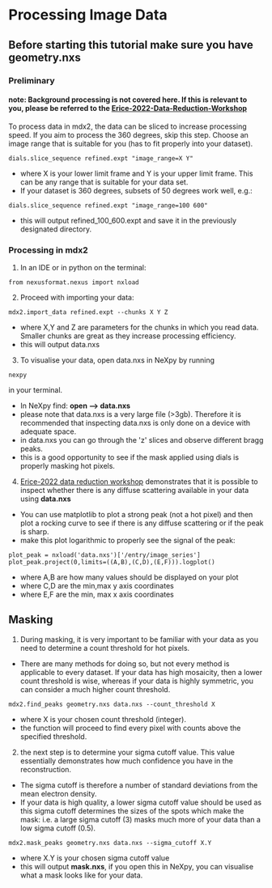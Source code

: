 # Processing Image Data
## Before starting this tutorial make sure you have geometry.nxs
### Preliminary 
#### note: Background processing is not covered here. If this is relevant to you, please be referred to the [Erice-2022-Data-Reduction-Workshop](https://github.com/ando-lab/erice-2022-data-reduction/blob/main/3_mdx2_data.ipynb)
To process data in mdx2, the data can be sliced to increase processing speed. If you aim to process the 360 degrees, skip this step.  Choose an image range that is suitable for you (has to fit properly into your dataset). 
```
dials.slice_sequence refined.expt "image_range=X Y"
```
- where X is your lower limit frame and Y is your upper limit frame. This can be any range that is suitable for your data set. 
- If your dataset is 360 degrees, subsets of 50 degrees work well, e.g.:
```
dials.slice_sequence refined.expt "image_range=100 600"
```
- this will output refined_100_600.expt and save it in the previously designated directory. 

### Processing in mdx2
1. In an IDE or in python on the terminal:
```
from nexusformat.nexus import nxload
```
2. Proceed with importing your data:
```
mdx2.import_data refined.expt --chunks X Y Z
```
- where X,Y and Z are parameters for the chunks in which you read data. Smaller chunks are great as they increase processing efficiency. 
- this will output data.nxs

3. To visualise your data, open data.nxs in NeXpy by running
```
nexpy
```
in your terminal. 
- In NeXpy find: **open --> data.nxs**
- please note that data.nxs is a very large file (>3gb). Therefore it is recommended that inspecting data.nxs is only done on a device with adequate space.
- in data.nxs you can go through the 'z' slices and observe different bragg peaks. 
- this is a good opportunity to see if the mask applied using dials is properly masking hot pixels. 

4. [Erice-2022 data reduction workshop](https://github.com/ando-lab/erice-2022-data-reduction/blob/main/3_mdx2_data.ipynb) demonstrates that it is possible to inspect whether there is any diffuse scattering available in your data using **data.nxs** 
- You can use matplotlib to plot a strong peak (not a hot pixel) and then plot a rocking curve to see if there is any diffuse scattering or if the peak is sharp.  
- make this plot logarithmic to properly see the signal of the peak:
```
plot_peak = nxload('data.nxs')['/entry/image_series']
plot_peak.project(0,limits=((A,B),(C,D),(E,F))).logplot()
```
- where A,B are how many values should be displayed on your plot
- where C,D are the min,max y axis coordinates
- where E,F are the min, max x axis coordinates 

## Masking
1. During masking, it is very important to be familiar with your data as you need to determine a count threshold for hot pixels. 
- There are many methods for doing so, but not every method is applicable to every dataset. If your data has high mosaicity, then a lower count threshold is wise, whereas if your data is highly symmetric, you can consider a much higher count threshold. 
```
mdx2.find_peaks geometry.nxs data.nxs --count_threshold X
```
- where X is your chosen count threshold (integer). 
- the function will proceed to find every pixel with counts above the specified threshold. 

2. the next step is to determine your sigma cutoff value. This value essentially demonstrates how much confidence you have in the reconstruction. 
- The sigma cutoff is therefore a number of standard deviations from the mean electron density. 
- If your data is high quality, a lower sigma cutoff value should be used as this sigma cutoff determines the sizes of the spots which make the mask: i.e. a large sigma cutoff (3) masks much more of your data than a low sigma cutoff (0.5). 
```
mdx2.mask_peaks geometry.nxs data.nxs --sigma_cutoff X.Y
```
- where X.Y is your chosen sigma cutoff value
- this will output **mask.nxs**, if you open this in NeXpy, you can visualise what a mask looks like for your data. 
